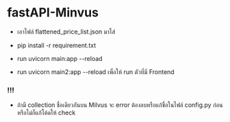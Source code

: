 # fastAPI-Minvus

- เอาไฟล์ flattened_price_list.json มาใส่
- pip install -r requirement.txt
- run uvicorn main:app --reload

- run uvicorn main2:app --reload เพื่อให้ run ตัวที่มี Frontend

### !!!
- ถ้ามี collection ชื่อเดียวกันบน Milvus จะ error ต้องลบหรือแก้ชื่อในไฟล์ config.py ก่อน หรือไม่ก็แก้โค้ดให้ check
